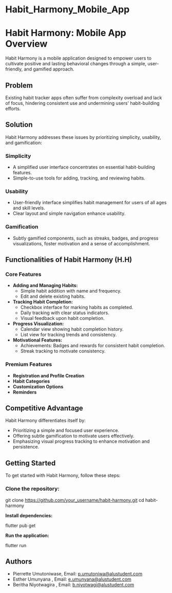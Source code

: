# Habit_Harmony_Mobile_App


# Habit Harmony: Mobile App Overview

Habit Harmony is a mobile application designed to empower users to cultivate positive and lasting behavioral changes through a simple, user-friendly, and gamified approach.

## Problem

Existing habit tracker apps often suffer from complexity overload and lack of focus, hindering consistent use and undermining users' habit-building efforts.

## Solution

Habit Harmony addresses these issues by prioritizing simplicity, usability, and gamification:

### Simplicity
- A simplified user interface concentrates on essential habit-building features.
- Simple-to-use tools for adding, tracking, and reviewing habits.

### Usability
- User-friendly interface simplifies habit management for users of all ages and skill levels.
- Clear layout and simple navigation enhance usability.

### Gamification
- Subtly gamified components, such as streaks, badges, and progress visualizations, foster motivation and a sense of accomplishment.

## Functionalities of Habit Harmony (H.H)

### Core Features
- **Adding and Managing Habits:**
  - Simple habit addition with name and frequency.
  - Edit and delete existing habits.
- **Tracking Habit Completion:**
  - Checkbox interface for marking habits as completed.
  - Daily tracking with clear status indicators.
  - Visual feedback upon habit completion.
- **Progress Visualization:**
  - Calendar view showing habit completion history.
  - List view for tracking trends and consistency.
- **Motivational Features:**
  - Achievements: Badges and rewards for consistent habit completion.
  - Streak tracking to motivate consistency.

### Premium Features
- **Registration and Profile Creation**
- **Habit Categories**
- **Customization Options**
- **Reminders**

## Competitive Advantage

Habit Harmony differentiates itself by:
- Prioritizing a simple and focused user experience.
- Offering subtle gamification to motivate users effectively.
- Emphasizing visual progress tracking to enhance motivation and persistence.

## Getting Started
To get started with Habit Harmony, follow these steps:

### Clone the repository:

git clone https://github.com/your_username/habit-harmony.git
cd habit-harmony

**Install dependencies:**

flutter pub get

**Run the application:**

flutter run


## Authors

- Pierrette Umutoniwase, Email: p.umutoniwa@alustudent.com
- Esther Umunyana , Email: e.umunyana@alustudent.com
- Beritha Niyotwagira , Email: b.niyotwagi@alustudent.com 
